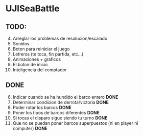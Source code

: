 # UJISeaBattle
## TODO:
4. Arreglar los problemas de resolucion/escalado
5. Sonidos
8. Boton para reiniciar el juego
10. Letreros (te toca, fin partida, etc...)
11. Animaciones + graficos
12. El boton de inicio
13. Inteligencia del comptador

## DONE

6. Indicar cuando se ha hundido el barco entero **DONE**
7. Determinar condicion de derrota/victoria **DONE**
1. Poder rotar los barcos **DONE**
2. Poner los tipos de barcos diferentes **DONE**
3. Si tocas el disparo sigue siendo tu turno **DONE**
9. Que no se puedan poner barcos superpuestos (ni en player ni computer) **DONE**


